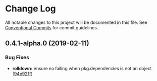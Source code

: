 # Change Log

All notable changes to this project will be documented in this file.
See [Conventional Commits](https://conventionalcommits.org) for commit guidelines.

## 0.4.1-alpha.0 (2019-02-11)


### Bug Fixes

* **rolldown:** ensure no failing when pkg.dependencies is not an object ([94e921f](https://github.com/tunnckoCore/monorepo/commit/94e921f))
